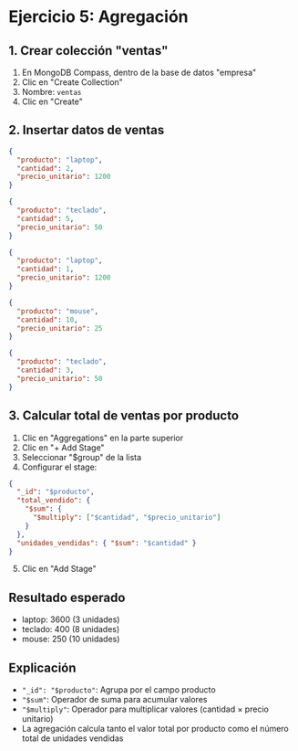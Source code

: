 # Ejercicio 5: Agregación

## 1. Crear colección "ventas"
1. En MongoDB Compass, dentro de la base de datos "empresa"
2. Clic en "Create Collection"
3. Nombre: `ventas`
4. Clic en "Create"

## 2. Insertar datos de ventas

```json
{
  "producto": "laptop", 
  "cantidad": 2, 
  "precio_unitario": 1200
}
```

```json
{
  "producto": "teclado", 
  "cantidad": 5, 
  "precio_unitario": 50
}
```

```json
{
  "producto": "laptop", 
  "cantidad": 1, 
  "precio_unitario": 1200
}
```

```json
{
  "producto": "mouse", 
  "cantidad": 10, 
  "precio_unitario": 25
}
```

```json
{
  "producto": "teclado", 
  "cantidad": 3, 
  "precio_unitario": 50
}
```

## 3. Calcular total de ventas por producto
1. Clic en "Aggregations" en la parte superior
2. Clic en "+ Add Stage"
3. Seleccionar "$group" de la lista
4. Configurar el stage:

```json
{
  "_id": "$producto",
  "total_vendido": { 
    "$sum": { 
      "$multiply": ["$cantidad", "$precio_unitario"] 
    } 
  },
  "unidades_vendidas": { "$sum": "$cantidad" }
}
```

5. Clic en "Add Stage"

## Resultado esperado

- laptop: 3600 (3 unidades)
- teclado: 400 (8 unidades)
- mouse: 250 (10 unidades)

## Explicación
- `"_id": "$producto"`: Agrupa por el campo producto
- `"$sum"`: Operador de suma para acumular valores
- `"$multiply"`: Operador para multiplicar valores (cantidad × precio unitario)
- La agregación calcula tanto el valor total por producto como el número total de unidades vendidas

